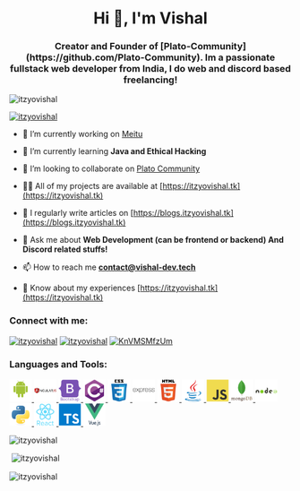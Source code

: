 <h1 align="center">Hi 👋, I'm Vishal</h1>
<h3 align="center">Creator and Founder of [Plato-Community](https://github.com/Plato-Community). Im a passionate fullstack web developer from India, I do web and discord based freelancing!</h3>

<p align="left"> <img src="https://komarev.com/ghpvc/?username=itzyovishal&label=Profile%20views&color=0e75b6&style=flat" alt="itzyovishal" /> </p>

<p align="left"> <a href="https://github.com/ryo-ma/github-profile-trophy"><img src="https://github-profile-trophy.vercel.app/?username=itzyovishal" alt="itzyovishal" /></a> </p>

- 🔭 I’m currently working on [Meitu](https://dsc.gg/meitu)

- 🌱 I’m currently learning **Java and Ethical Hacking**

- 👯 I’m looking to collaborate on [Plato Community](https://dsc.gg/plato-community)

- 👨‍💻 All of my projects are available at [https://itzyovishal.tk](https://itzyovishal.tk)

- 📝 I regularly write articles on [https://blogs.itzyovishal.tk](https://blogs.itzyovishal.tk)

- 💬 Ask me about **Web Development (can be frontend or backend) And Discord related stuffs!**

- 📫 How to reach me **contact@vishal-dev.tech**

- 📄 Know about my experiences [https://itzyovishal.tk](https://itzyovishal.tk)

<h3 align="left">Connect with me:</h3>
<p align="left">
<a href="https://instagram.com/itzyovishal" target="blank"><img align="center" src="https://raw.githubusercontent.com/rahuldkjain/github-profile-readme-generator/master/src/images/icons/Social/instagram.svg" alt="itzyovishal" height="30" width="40" /></a>
<a href="https://www.youtube.com/c/itzyovishal" target="blank"><img align="center" src="https://raw.githubusercontent.com/rahuldkjain/github-profile-readme-generator/master/src/images/icons/Social/youtube.svg" alt="itzyovishal" height="30" width="40" /></a>
<a href="https://discord.gg/KnVMSMfzUm" target="blank"><img align="center" src="https://raw.githubusercontent.com/rahuldkjain/github-profile-readme-generator/master/src/images/icons/Social/discord.svg" alt="KnVMSMfzUm" height="30" width="40" /></a>
</p>

<h3 align="left">Languages and Tools:</h3>
<p align="left"> <a href="https://developer.android.com" target="_blank" rel="noreferrer"> <img src="https://raw.githubusercontent.com/devicons/devicon/master/icons/android/android-original-wordmark.svg" alt="android" width="40" height="40"/> </a> <a href="https://angular.io" target="_blank" rel="noreferrer"> <img src="https://raw.githubusercontent.com/devicons/devicon/master/icons/angularjs/angularjs-original-wordmark.svg" alt="angularjs" width="40" height="40"/> </a> <a href="https://getbootstrap.com" target="_blank" rel="noreferrer"> <img src="https://raw.githubusercontent.com/devicons/devicon/master/icons/bootstrap/bootstrap-plain-wordmark.svg" alt="bootstrap" width="40" height="40"/> </a> <a href="https://www.w3schools.com/cs/" target="_blank" rel="noreferrer"> <img src="https://raw.githubusercontent.com/devicons/devicon/master/icons/csharp/csharp-original.svg" alt="csharp" width="40" height="40"/> </a> <a href="https://www.w3schools.com/css/" target="_blank" rel="noreferrer"> <img src="https://raw.githubusercontent.com/devicons/devicon/master/icons/css3/css3-original-wordmark.svg" alt="css3" width="40" height="40"/> </a> <a href="https://expressjs.com" target="_blank" rel="noreferrer"> <img src="https://raw.githubusercontent.com/devicons/devicon/master/icons/express/express-original-wordmark.svg" alt="express" width="40" height="40"/> </a> <a href="https://www.w3.org/html/" target="_blank" rel="noreferrer"> <img src="https://raw.githubusercontent.com/devicons/devicon/master/icons/html5/html5-original-wordmark.svg" alt="html5" width="40" height="40"/> </a> <a href="https://www.java.com" target="_blank" rel="noreferrer"> <img src="https://raw.githubusercontent.com/devicons/devicon/master/icons/java/java-original.svg" alt="java" width="40" height="40"/> </a> <a href="https://developer.mozilla.org/en-US/docs/Web/JavaScript" target="_blank" rel="noreferrer"> <img src="https://raw.githubusercontent.com/devicons/devicon/master/icons/javascript/javascript-original.svg" alt="javascript" width="40" height="40"/> </a> <a href="https://www.mongodb.com/" target="_blank" rel="noreferrer"> <img src="https://raw.githubusercontent.com/devicons/devicon/master/icons/mongodb/mongodb-original-wordmark.svg" alt="mongodb" width="40" height="40"/> </a> <a href="https://nodejs.org" target="_blank" rel="noreferrer"> <img src="https://raw.githubusercontent.com/devicons/devicon/master/icons/nodejs/nodejs-original-wordmark.svg" alt="nodejs" width="40" height="40"/> </a> <a href="https://www.python.org" target="_blank" rel="noreferrer"> <img src="https://raw.githubusercontent.com/devicons/devicon/master/icons/python/python-original.svg" alt="python" width="40" height="40"/> </a> <a href="https://reactjs.org/" target="_blank" rel="noreferrer"> <img src="https://raw.githubusercontent.com/devicons/devicon/master/icons/react/react-original-wordmark.svg" alt="react" width="40" height="40"/> </a> <a href="https://www.typescriptlang.org/" target="_blank" rel="noreferrer"> <img src="https://raw.githubusercontent.com/devicons/devicon/master/icons/typescript/typescript-original.svg" alt="typescript" width="40" height="40"/> </a> <a href="https://vuejs.org/" target="_blank" rel="noreferrer"> <img src="https://raw.githubusercontent.com/devicons/devicon/master/icons/vuejs/vuejs-original-wordmark.svg" alt="vuejs" width="40" height="40"/> </a> </p>

<p><img align="left" src="https://github-readme-stats.vercel.app/api/top-langs?username=itzyovishal&show_icons=true&locale=en&layout=compact" alt="itzyovishal" /></p><br>

<p>&nbsp;<img align="center" src="https://github-readme-stats.vercel.app/api?username=itzyovishal&show_icons=true&locale=en" alt="itzyovishal" /></p>

<p><img align="center" src="https://github-readme-streak-stats.herokuapp.com/?user=itzyovishal&" alt="itzyovishal" /></p>

